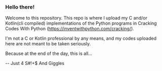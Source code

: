 ### Hello there!

Welcome to this repository. This repo is where I upload my C and/or Kotlin(cli compiled) implementations
of the Python programs in Cracking Codes With Python (https://inventwithpython.com/cracking/).

I'm not a C or Kotlin professional by any means, and my codes uploaded here are not meant to be taken seriously.

Because at the end of the day, this is all...

-- Just 4 S#!+$ And Giggles
